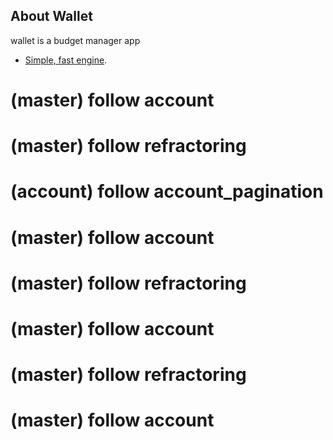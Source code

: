## About Wallet

wallet is a budget manager app
- [Simple, fast engine](https://wallet.nounext.com).
  
# (master) follow account  
# (master) follow refractoring
# (account) follow account_pagination 
# (master) follow account  
# (master) follow refractoring
# (master) follow account
# (master) follow refractoring
# (master) follow account